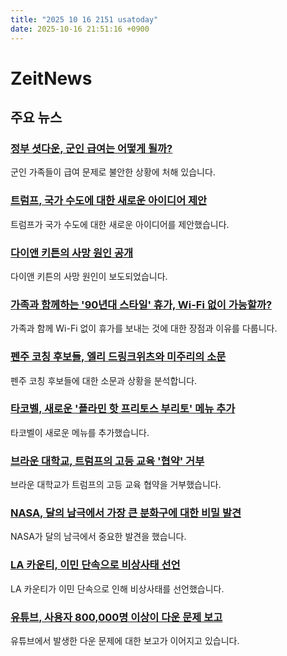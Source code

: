```yaml
---
title: "2025 10 16 2151 usatoday"
date: 2025-10-16 21:51:16 +0900
---
```


# ZeitNews
## 주요 뉴스
### [정부 셧다운, 군인 급여는 어떻게 될까?](https://www.usatoday.com/story/news/politics/2025/10/16/government-shutdown-military-paychecks/86698840007/)
 군인 가족들이 급여 문제로 불안한 상황에 처해 있습니다.

### [트럼프, 국가 수도에 대한 새로운 아이디어 제안](https://www.usatoday.com/story/news/politics/2025/10/15/trump-arch-ballroom-dc-whitehouse/86717480007/)
 트럼프가 국가 수도에 대한 새로운 아이디어를 제안했습니다.

### [다이앤 키튼의 사망 원인 공개](https://www.usatoday.com/story/entertainment/celebrities/2025/10/15/diane-keaton-cause-of-death/86663749007/)
 다이앤 키튼의 사망 원인이 보도되었습니다.

### [가족과 함께하는 '90년대 스타일' 휴가, Wi-Fi 없이 가능할까?](https://www.usatoday.com/story/travel/2025/10/16/family-vacation-without-wifi/86159131007/)
 가족과 함께 Wi-Fi 없이 휴가를 보내는 것에 대한 장점과 이유를 다룹니다.

### [펜주 코칭 후보들, 엘리 드링크위츠와 미주리의 소문](https://www.usatoday.com/story/sports/ncaaf/2025/10/16/penn-state-coaching-candidates-eli-drinkwitz-missouri-psu-search-rumors/86666956007/)
 펜주 코칭 후보들에 대한 소문과 상황을 분석합니다.

### [타코벨, 새로운 '플라민 핫 프리토스 부리토' 메뉴 추가](https://www.usatoday.com/story/money/food/2025/10/16/taco-bell-menu-new-flamin-hot-fritos-burrito/86709368007/)
 타코벨이 새로운 메뉴를 추가했습니다.

### [브라운 대학교, 트럼프의 고등 교육 '협약' 거부](https://www.usatoday.com/story/news/nation/2025/10/16/brown-university-rejects-trump-higher-education-compact/86720638007/)
 브라운 대학교가 트럼프의 고등 교육 협약을 거부했습니다.

### [NASA, 달의 남극에서 가장 큰 분화구에 대한 비밀 발견](https://www.usatoday.com/story/news/nation/2025/10/16/moon-crater-south-pole-nasa/86673801007/)
 NASA가 달의 남극에서 중요한 발견을 했습니다.

### [LA 카운티, 이민 단속으로 비상사태 선언](https://www.usatoday.com/story/news/nation/2025/10/15/los-angeles-county-state-of-emergency-immigration-raids/86715481007/)
 LA 카운티가 이민 단속으로 인해 비상사태를 선언했습니다.

### [유튜브, 사용자 800,000명 이상이 다운 문제 보고](https://www.usatoday.com/story/tech/2025/10/16/youtube-down-outage-resolved/86720944007/)
 유튜브에서 발생한 다운 문제에 대한 보고가 이어지고 있습니다.